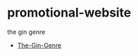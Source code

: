 # promotional-website
the gin genre


- [The-Gin-Genre](https://christine1810.github.io/promotional-website/index.html)
